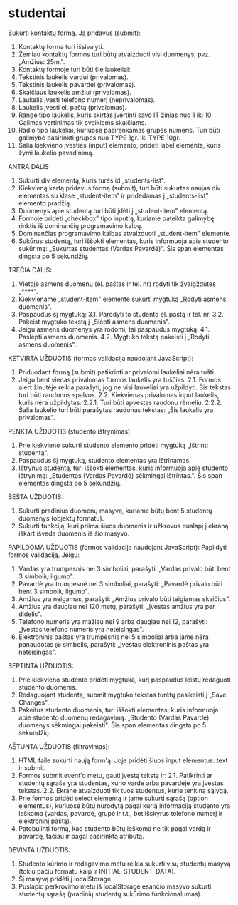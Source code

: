 # studentai
Sukurti kontaktų formą. Ją pridavus (submit):
1. Kontaktų forma turi išsivalyti.
2. Žemiau kontaktų formos turi būtų atvaizduoti visi duomenys, pvz. „Amžius: 25m.".
3. Kontaktų formoje turi būti šie laukeliai:
1. Tekstinis laukelis vardui (privalomas).
2. Tekstinis laukelis pavardei (privalomas).
3. Skaičiaus laukelis amžiui (privalomas).
4. Laukelis įvesti telefono numerį (neprivalomas).
5. Laukelis įvesti el. paštą (privalomas).
6. Range tipo laukelis, kuris skirtas įvertinti savo IT žinias nuo 1 iki 10. Galimas vertinimas tik sveikiems skaičiams.
7. Radio tipo laukeliai, kuriuose pasirenkamas grupės numeris. Turi būti galimybė pasirinkti grupes nuo TYPE 1gr. iki TYPE 10gr.
4. Šalia kiekvieno įvesties (input) elemento, pridėti label elementą, kuris žymi laukelio pavadinimą.

ANTRA DALIS:
1. Sukurti div elementą, kuris turės id „students-list".
2. Kiekvieną kartą pridavus formą (submit), turi būti sukurtas naujas div elementas su klase „student-item" ir pridedamas į „students-list" elemento pradžią.
3. Duomenys apie studentą turi būti įdėti į „student-item" elementą.
4. Formoje pridėti „checkbox" tipo input'ą, kuriame pateikta galimybę rinktis iš dominančių programavimo kalbų.
5. Dominančias programavimo kalbas atvaizduoti „student-item" elemente.
6. Sukūrus studentą, turi iššokti <span> elementas, kuris informuoja apie studento sukūrimą: „Sukurtas studentas (Vardas Pavardė)". Šis span elementas dingsta po 5 sekundžių.

TREČIA DALIS:
1. Vietoje asmens duomenų (el. paštas ir tel. nr) rodyti tik žvaigždutes „****".
2. Kiekviename „student-item" elemente sukurti mygtuką „Rodyti asmens duomenis".
3. Paspaudus šį mygtuką:
3.1. Parodyti to studento el. paštą ir tel. nr.
3.2. Pakeist mygtuko tekstą į „Slėpti asmens duomenis".
4. Jeigu asmens duomenys yra rodomi, tai paspaudus mygtuką:
4.1. Paslėpti asmens duomenis.
4.2. Mygtuko tekstą pakeisti į „Rodyti asmens duomenis".

KETVIRTA UŽDUOTIS (formos validacija naudojant JavaScript):
1. Priduodant formą (submit) patikrinti ar privalomi laukeliai nėra tušti.
2. Jeigu bent vienas privalomas formos laukelis yra tuščias:
2.1. Formos alert žinutėje reikia parašyti, jog ne visi laukeliai yra užpildyti. Šis tekstas turi būti raudonos spalvos.
2.2. Kiekvienas privalomas input laukelis, kuris nėra užpildytas:
2.2.1. Turi būti apvestas raudonu rėmeliu.
2.2.2. Šalia laukelio turi būti parašytas raudonas tekstas: „Šis laukelis yra privalomas".

PENKTA UŽDUOTIS (studento ištrynimas):
1. Prie kiekvieno sukurti studento elemento pridėti mygtuką „Ištrinti studentą".
2. Paspaudus šį mygtuką, studento elementas yra ištrinamas.
3. Ištrynus studentą, turi iššokti <span> elementas, kuris informuoja apie studento ištrynimą: „Studentas (Vardas Pavardė) sėkmingai ištrintas.". Šis span elementas dingsta po 5 sekundžių.

ŠEŠTA UŽDUOTIS:
1. Sukurti pradinius duomenų masyvą, kuriame būtų bent 5 studentų duomenys (objektų formatu).
2. Sukurti funkciją, kuri priima šiuos duomenis ir užkrovus puslapį į ekraną iškart išveda duomenis iš šio masyvo.

PAPILDOMA UŽDUOTIS (formos validacija naudojant JavaScript):
Papildyti formos validaciją. Jeigu:
1. Vardas yra trumpesnis nei 3 simboliai, parašyti: „Vardas privalo būti bent 3 simbolių ilgumo".
2. Pavardė yra trumpesnė nei 3 simboliai, parašyti: „Pavardė privalo būti bent 3 simbolių ilgumo".
3. Amžius yra neigamas, parašyti: „Amžius privalo būti teigiamas skaičius".
4. Amžius yra daugiau nei 120 metų, parašyti: „Įvestas amžius yra per didelis".
5. Telefono numeris yra mažiau nei 9 arba daugiau nei 12, parašyti: „Įvestas telefono numeris yra neteisingas".
6. Elektroninis paštas yra trumpesnis nei 5 simboliai arba jame nėra panaudotas @ simbolis, parašyti: „Įvestas elektroninis paštas yra neteisingas".

SEPTINTA UŽDUOTIS:
1. Prie kiekvieno studento pridėti mygtuką, kurį paspaudus leistų redaguoti studento duomenis.
2. Redaguojant studentą, submit mygtuko tekstas turėtų pasikeisti į „Save Changes".
3. Pakeitus studento duomenis, turi iššokti <span> elementas, kuris informuoja apie studento duomenų redagavimą: „Studento (Vardas Pavardė) duomenys sėkmingai pakeisti". Šis span elementas dingsta po 5 sekundžių.

AŠTUNTA UŽDUOTIS (filtravimas):
1. HTML faile sukurti naują form'ą. Joje pridėti šiuos input elementus: text ir submit.
2. Formos submit event'o metu, gauti įvestą tekstą ir:
2.1. Patikrinti ar studentų sąraše yra studentas, kurio varde arba pavardėje yra įvestas tekstas.
2.2. Ekrane atvaizduoti tik tuos studentus, kurie tenkina sąlygą.
3. Prie formos pridėti select elementą ir jame sukurti sąrašą (option elementus), kuriuose būtų nurodytą pagal kurią informaciją studento yra ieškoma (vardas, pavardė, grupė ir t.t., bet išskyrus telefono numerį ir elektroninį paštą).
4. Patobulinti formą, kad studento būtų ieškoma ne tik pagal vardą ir pavardę, tačiau ir pagal pasirinktą atributą.

DEVINTA UŽDUOTIS:
1. Studento kūrimo ir redagavimo metu reikia sukurti visų studentų masyvą (tokiu pačiu formatu kaip ir INITIAL_STUDENT_DATA).
2. Šį masyvą pridėti į localStorage.
3. Puslapio perkrovimo metu iš localStorage esančio masyvo sukurti studentų sąrašą (pradinių studentų sukūrimo funkcionalumas).
